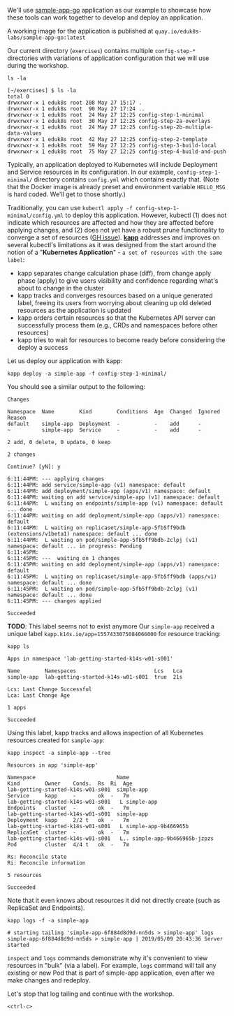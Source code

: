 We'll use [sample-app-go](https://github.com/eduk8s-labs/sample-app-go) application as our example to showcase how these tools can work together to develop and deploy an application. 

A working image for the application is published at `quay.io/eduk8s-labs/sample-app-go:latest`

Our current directory (`exercises`) contains multiple `config-step-*` directories with variations of application configuration that we will use during the workshop.

```execute-1
ls -la
```

```
[~/exercises] $ ls -la
total 0
drwxrwxr-x 1 eduk8s root 208 May 27 15:17 .
drwxrwxr-x 1 eduk8s root  90 May 27 17:24 ..
drwxrwxr-x 1 eduk8s root  24 May 27 12:25 config-step-1-minimal
drwxrwxr-x 1 eduk8s root  30 May 27 12:25 config-step-2a-overlays
drwxrwxr-x 1 eduk8s root  24 May 27 12:25 config-step-2b-multiple-data-values
drwxrwxr-x 1 eduk8s root  42 May 27 12:25 config-step-2-template
drwxrwxr-x 1 eduk8s root  59 May 27 12:25 config-step-3-build-local
drwxrwxr-x 1 eduk8s root  75 May 27 12:25 config-step-4-build-and-push
```

Typically, an application deployed to Kubernetes will include Deployment and Service resources in its configuration. In our example, `config-step-1-minimal/` directory contains `config.yml` which contains exactly that. (Note that the Docker image is already preset and environment variable `HELLO_MSG` is hard coded. We'll get to those shortly.)

Traditionally, you can use `kubectl apply -f config-step-1-minimal/config.yml` to deploy this application. However, kubectl (1) does not indicate which resources are affected and how they are affected before applying changes, and (2) does not yet have a robust prune functionality to converge a set of resources ([GH issue](https://github.com/kubernetes/kubectl/issues/572)). __[kapp](https://get-kapp.io/)__ addresses and improves on several kubectl's limitations as it was designed from the start around the notion of a "__Kubernetes Application__" - `a set of resources with the same label`:

* kapp separates change calculation phase (diff), from change apply phase (apply) to give users visibility and confidence regarding what's about to change in the cluster
* kapp tracks and converges resources based on a unique generated label, freeing its users from worrying about cleaning up old deleted resources as the application is updated
* kapp orders certain resources so that the Kubernetes API server can successfully process them (e.g., CRDs and namespaces before other resources)
* kapp tries to wait for resources to become ready before considering the deploy a success

Let us deploy our application with kapp:

```execute-1
kapp deploy -a simple-app -f config-step-1-minimal/
```

You should see a similar output to the following:
```
Changes

Namespace  Name        Kind        Conditions  Age  Changed  Ignored Reason
default    simple-app  Deployment  -           -    add      -
~          simple-app  Service     -           -    add      -

2 add, 0 delete, 0 update, 0 keep

2 changes

Continue? [yN]: y

6:11:44PM: --- applying changes
6:11:44PM: add service/simple-app (v1) namespace: default
6:11:44PM: add deployment/simple-app (apps/v1) namespace: default
6:11:44PM: waiting on add service/simple-app (v1) namespace: default
6:11:44PM:  L waiting on endpoints/simple-app (v1) namespace: default ... done
6:11:44PM: waiting on add deployment/simple-app (apps/v1) namespace: default
6:11:44PM:  L waiting on replicaset/simple-app-5fb5ff9bdb (extensions/v1beta1) namespace: default ... done
6:11:44PM:  L waiting on pod/simple-app-5fb5ff9bdb-2clpj (v1) namespace: default ... in progress: Pending
6:11:45PM:
6:11:45PM: ---  waiting on 1 changes
6:11:45PM: waiting on add deployment/simple-app (apps/v1) namespace: default
6:11:45PM:  L waiting on replicaset/simple-app-5fb5ff9bdb (apps/v1) namespace: default ... done
6:11:45PM:  L waiting on pod/simple-app-5fb5ff9bdb-2clpj (v1) namespace: default ... done
6:11:45PM: --- changes applied

Succeeded
```

__TODO__: This label seems not to exist anymore
Our `simple-app` received a unique label `kapp.k14s.io/app=1557433075084066000` for resource tracking:

```execute-1
kapp ls
```

```
Apps in namespace 'lab-getting-started-k14s-w01-s001'

Name        Namespaces                         Lcs   Lca
simple-app  lab-getting-started-k14s-w01-s001  true  21s

Lcs: Last Change Successful
Lca: Last Change Age

1 apps

Succeeded
```

Using this label, kapp tracks and allows inspection of all Kubernetes resources created for `sample-app`:

```execute-1
kapp inspect -a simple-app --tree
```

```
Resources in app 'simple-app'

Namespace                          Name                             Kind        Owner    Conds.  Rs  Ri  Age
lab-getting-started-k14s-w01-s001  simple-app                       Service     kapp     -       ok  -   7m
lab-getting-started-k14s-w01-s001   L simple-app                    Endpoints   cluster  -       ok  -   7m
lab-getting-started-k14s-w01-s001  simple-app                       Deployment  kapp     2/2 t   ok  -   7m
lab-getting-started-k14s-w01-s001   L simple-app-9b466965b          ReplicaSet  cluster  -       ok  -   7m
lab-getting-started-k14s-w01-s001   L.. simple-app-9b466965b-jzpzs  Pod         cluster  4/4 t   ok  -   7m

Rs: Reconcile state
Ri: Reconcile information

5 resources

Succeeded
```

Note that it even knows about resources it did not directly create (such as ReplicaSet and Endpoints).

```execute-1
kapp logs -f -a simple-app
```

```
# starting tailing 'simple-app-6f884d8d9d-nn5ds > simple-app' logs
simple-app-6f884d8d9d-nn5ds > simple-app | 2019/05/09 20:43:36 Server started
```

`inspect` and `logs` commands demonstrate why it's convenient to view resources in "bulk" (via a label). For example, `logs` command will tail any existing or new Pod that is part of simple-app application, even after we make changes and redeploy.

Let's stop that log tailing and continue with the workshop.

```execute-1
<ctrl-c>
```